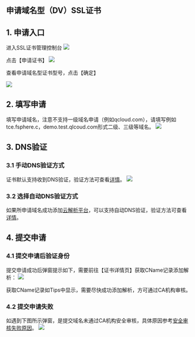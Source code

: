 ## 申请域名型（DV）SSL证书

## 1. 申请入口

进入SSL证书管理控制台
![](https://mc.qcloudimg.com/static/img/f990389699184b164082dce1ebe809c6/1.png)

点击【申请证书】
![](https://main.qcloudimg.com/raw/dd9eb6d4f5ce70fedb5a2e8a3f1c7cc5.png)

查看申请域名型证书型号，点击【确定】

![](https://mc.qcloudimg.com/static/img/287bd4f6c633cb1a81e18a096f47d5ed/3.png)

## 2. 填写申请

填写申请域名，注意不支持一级域名申请（例如qcloud.com），请填写例如tce.fsphere.c，demo.test.qlcoud.com形式二级、三级等域名。
![](https://main.qcloudimg.com/raw/8a2d18aecf43c33ed3a8ce4b354d5d5e.png)

## 3. DNS验证
### 3.1 手动DNS验证方式

证书默认支持收到DNS验证，验证方法可查看[详情](http://tce.fsphere.cn/doc/product/400/4142#2.-.E6.89.8B.E5.8A.A8dns.E9.AA.8C.E8.AF.81)。
![](https://main.qcloudimg.com/raw/25229401f2723e444ae9b642a6ff9920.png)

### 3.2 选择自动DNS验证方式

如果所申请域名成功添加[云解析平台](http://console.tce.fsphere.cn/cns/domains)，可以支持自动DNS验证，验证方法可查看[详情](http://tce.fsphere.cn/doc/product/400/4142#1.-.E8.87.AA.E5.8A.A8dns.E9.AA.8C.E8.AF.81)。

## 4. 提交申请
### 4.1 提交申请后验证身份

提交申请成功后弹窗提示如下，需要前往【证书详情页】获取CName记录添加解析：
![](https://mc.qcloudimg.com/static/img/7d99496ed47a163a3ee25c728187bf45/7.png)

获取CName记录如Tips中显示，需要尽快成功添加解析，方可通过CA机构审核。

### 4.2 提交申请失败

如遇到下图所示弹窗，是提交域名未通过CA机构安全审核，具体原因参考[安全审核失败原因](http://tce.fsphere.cn/doc/product/400/5439)。
![](https://mc.qcloudimg.com/static/img/25451d24cf3c717454830a44925642ec/1.png)
